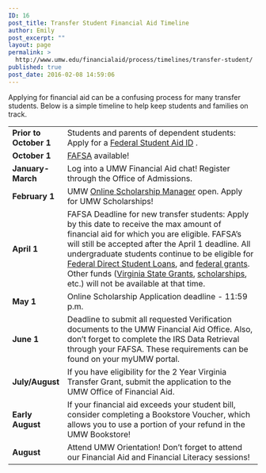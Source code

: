 ```yaml
---
ID: 16
post_title: Transfer Student Financial Aid Timeline
author: Emily
post_excerpt: ""
layout: page
permalink: >
  http://www.umw.edu/financialaid/process/timelines/transfer-student/
published: true
post_date: 2016-02-08 14:59:06
---
```

Applying for financial aid can be a confusing process for many transfer students. Below is a simple timeline to help keep students and families on track.
<table width="99%">
<tbody>
<tr>
<td width="20%"><strong>Prior to October 1
</strong></td>
<td width="80%">Students and parents of dependent students: Apply for a <a href="https://fsaid.ed.gov">Federal Student Aid ID</a> .</td>
</tr>
<tr>
<td><strong>October 1</strong></td>
<td><a href="https://fafsa.ed.gov/">FAFSA</a> available!</td>
</tr>
<tr>
<td><strong>January-March</strong></td>
<td>Log into a UMW Financial Aid chat! Register through the Office of Admissions.</td>
</tr>
<tr>
<td><strong>February 1</strong></td>
<td>UMW <a href="https://umw.scholarships.ngwebsolutions.com">Online Scholarship Manager</a> open. Apply for UMW Scholarships!</td>
</tr>
<tr>
<td><strong>April 1</strong></td>
<td>FAFSA Deadline for new transfer students: Apply by this date to receive the max amount of financial aid for which you are eligible. FAFSA’s will still be accepted after the April 1 deadline. All undergraduate students continue to be eligible for <a href="http://www.umw.edu/financialaid/types/loans/student-loans/">Federal Direct Student Loans</a>, and <a href="http://www.umw.edu/financialaid/types/federal-grants/">federal grants</a>. Other funds (<a href="http://www.umw.edu/financialaid/types/virginia-state-grants/">Virginia State Grants</a>, <a href="http://www.umw.edu/financialaid/types/scholarship-opportunities/">scholarships</a>, etc.) will not be available at that time.</td>
</tr>
<tr>
<td><strong>May 1</strong></td>
<td>Online Scholarship Application deadline - 11:59 p.m.</td>
</tr>
<tr>
<td><strong>June 1</strong></td>
<td>Deadline to submit all requested Verification documents to the UMW Financial Aid Office. Also, don’t forget to complete the IRS Data Retrieval through your FAFSA. These requirements can be found on your myUMW portal.</td>
</tr>
<tr>
<td><strong>July/August</strong></td>
<td>If you have eligibility for the 2 Year Virginia Transfer Grant, submit the application to the UMW Office of Financial Aid.</td>
</tr>
<tr>
<td><strong>Early August</strong></td>
<td>If your financial aid exceeds your student bill, consider completing a Bookstore Voucher, which allows you to use a portion of your refund in the UMW Bookstore!</td>
</tr>
<tr>
<td><strong>August</strong></td>
<td>Attend UMW Orientation! Don’t forget to attend our Financial Aid and Financial Literacy sessions!</td>
</tr>
</tbody>
</table>